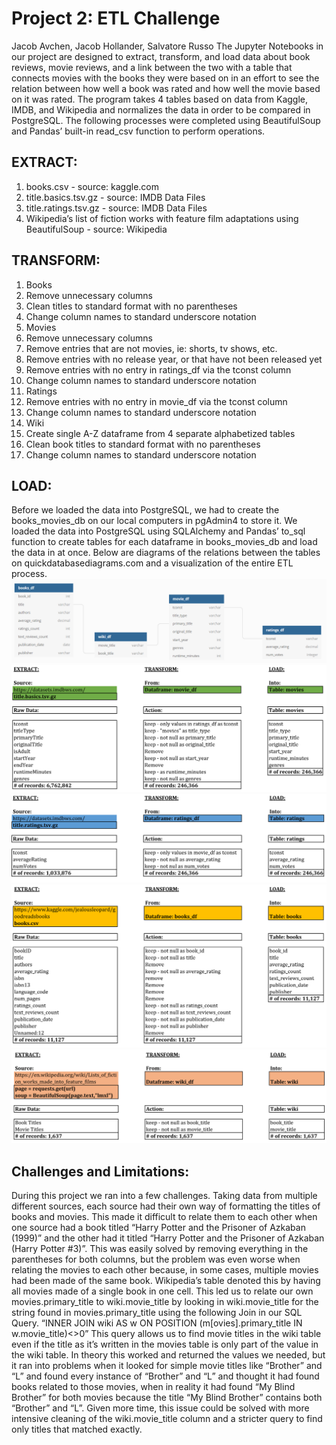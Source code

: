 # Project 2: ETL Challenge
Jacob Avchen, Jacob Hollander, Salvatore Russo
The Jupyter Notebooks in our project are designed to extract, transform, and load data about book reviews, movie reviews, and a link between the two with a table that connects movies with the books they were based on in an effort to see the relation between how well a book was rated and how well the movie based on it was rated.
The program takes 4 tables based on data from Kaggle, IMDB, and Wikipedia and normalizes the data in order to be compared in PostgreSQL.
The following processes were completed using BeautifulSoup and Pandas’ built-in read_csv function to perform operations.
## EXTRACT:
1.	books.csv - source: kaggle.com
2.	title.basics.tsv.gz - source: IMDB Data Files
3.	title.ratings.tsv.gz - source: IMDB Data Files
4.	Wikipedia’s list of fiction works with feature film adaptations using BeautifulSoup - source: Wikipedia
## TRANSFORM:
1.	Books
  2.	Remove unnecessary columns
  2.	Clean titles to standard format with no parentheses
  2.	Change column names to standard underscore notation
1.	Movies
  3.	Remove unnecessary columns
  3.	Remove entries that are not movies, ie: shorts, tv shows, etc.
  3.	Remove entries with no release year, or that have not been released yet
  3.	Remove entries with no entry in ratings_df via the tconst column
  3.	Change column names to standard underscore notation
1.	Ratings
  4.	Remove entries with no entry in movie_df via the tconst column
  4.	Change column names to standard underscore notation
1.	Wiki
  5.	Create single A-Z dataframe from 4 separate alphabetized tables
  5.	Clean book titles to standard format with no parentheses
  5.	Change column names to standard underscore notation

## LOAD:
Before we loaded the data into PostgreSQL, we had to create the books_movies_db on our local computers in pgAdmin4 to store it. We loaded the data into PostgreSQL using SQLAlchemy and Pandas’ to_sql function to create tables for each dataframe in books_movies_db and load the data in at once. Below are diagrams of the relations between the tables on quickdatabasediagrams.com and a visualization of the entire ETL process.
![dbvisual](/final/images/database_visual.png)
![movies](/final/images/movies.png)
![ratings](/final/images/ratings.png)
![books](/final/images/books.png)
![wiki](/final/images/wiki.png)


## Challenges and Limitations:
During this project we ran into a few challenges. Taking data from multiple different sources, each source had their own way of formatting the titles of books and movies. This made it difficult to relate them to each other when one source had a book titled “Harry Potter and the Prisoner of Azkaban (1999)” and the other had it titled “Harry Potter and the Prisoner of Azkaban (Harry Potter #3)”. This was easily solved by removing everything in the parentheses for both columns, but the problem was even worse when relating the movies to each other because, in some cases, multiple movies had been made of the same book. Wikipedia’s table denoted this by having all movies made of a single book in one cell. This led us to relate our own movies.primary_title to wiki.movie_title by looking in wiki.movie_title for the string found in movies.primary_title using the following Join in our SQL Query.
“INNER JOIN wiki AS w ON POSITION (m[ovies].primary_title IN w.movie_title)<>0”
This query allows us to find movie titles in the wiki table even if the title as it’s written in the movies table is only part of the value in the wiki table. In theory this worked and returned the values we needed, but it ran into problems when it looked for simple movie titles like “Brother” and “L” and found every instance of “Brother” and “L” and thought it had found books related to those movies, when in reality it had found “My Blind Brother” for both movies because the title “My Blind Brother” contains both “Brother” and “L”. Given more time, this issue could be solved with more intensive cleaning of the wiki.movie_title column and a stricter query to find only titles that matched exactly.
